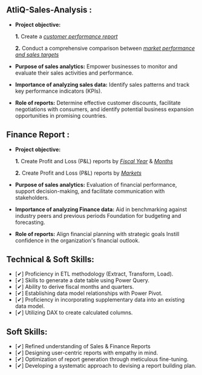 ## AtliQ-Sales-Analysis :



- **Project objective:** 

    **1.** Create a _[customer performance report](https://github.com/ksbhutka/AtliQ-Sales-Analysis/blob/main/Customer%20Performance%20Report.pdf)_ 

    **2.** Conduct a comprehensive comparison between _[market performance and sales targets](https://github.com/ksbhutka/AtliQ-Sales-Analysis/blob/main/Market%20Performance%20vs%20Target%20Report.pdf)_

- **Purpose of sales analytics:** Empower businesses to monitor and evaluate their sales activities and performance.

- **Importance of analyzing sales data:** Identify sales patterns and track key performance indicators (KPIs).

- **Role of reports:** Determine effective customer discounts, facilitate negotiations with consumers, and identify potential business expansion opportunities in promising countries.


## Finance Report :

- **Project objective:** 

    **1.** Create Profit and Loss (P&L) reports by _[Fiscal Year](https://github.com/ksbhutka/AtliQ-Sales-Analysis/blob/main/P%26L%20Statement%20by%20Fiscal%20Year.pdf)_ & _[Months](https://github.com/ksbhutka/AtliQ-Sales-Analysis/blob/main/P%26L%20Statement%20by%20Months.pdf)_ 

   **2.** Create Profit and Loss (P&L) reports by _[Markets](https://github.com/ksbhutka/AtliQ-Sales-Analysis/blob/main/P%26L%20Statement%20by%20Markets.pdf)_

- **Purpose of sales analytics:** Evaluation of financial performance, support decision-making, and facilitate communication with stakeholders.

- **Importance of analyzing Finance data:** Aid in benchmarking against industry peers and previous periods Foundation for budgeting and forecasting.

- **Role of reports:** Align financial planning with strategic goals Instill confidence in the organization's financial outlook.


## Technical & Soft Skills:
- [✔]	Proficiency in ETL methodology (Extract, Transform, Load).
- [✔]	Skills to generate a date table using Power Query.
- [✔]	Ability to derive fiscal months and quarters.
- [✔]	Establishing data model relationships with Power Pivot.
- [✔]	Proficiency in incorporating supplementary data into an existing data model.
- [✔]	Utilizing DAX to create calculated columns.

## Soft Skills:
- [✔]	Refined understanding of Sales & Finance Reports
- [✔]	Designing user-centric reports with empathy in mind.
- [✔]	Optimization of report generation through meticulous fine-tuning.
- [✔]	Developing a systematic approach to devising a report building plan.
